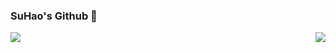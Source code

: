 ### SuHao's Github 👋
<a href="https://github.com/anuraghazra/github-readme-stats">
  <img align="left" src="https://github-readme-stats.vercel.app/api?username=qqsuhao&show_icons=true&theme=dracula&repo=convoychat&layout=compact)" />
</a>
<a href="https://github.com/anuraghazra/convoychat">
  <img align="right" src="https://github-readme-stats.vercel.app/api/top-langs/?username=qqsuhao&show_icons=true&theme=dracula&repo=convoychat&layout=compact" />
</a>
